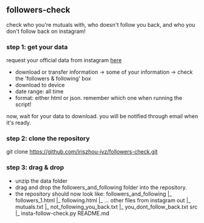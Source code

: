 ## followers-check
check who you're mutuals with, who doesn't follow you back, and who you don't follow back on instagram!

### step 1: get your data
request your official data from instagram [here](https://www.instagram.com/download/request/)
- download or transfer information -> some of your information -> check the 'followers & following' box
- download to device
- date range: all time
- format: either html or json. remember which one when running the script!

now, wait for your data to download. you will be notified through email when it's ready.

### step 2: clone the repository
git clone https://github.com/iriszhou-iyz/followers-check.git

### step 3: drag & drop
- unzip the data folder
- drag and drop the followers_and_following folder into the repository.
- the repository should now look like: 
  followers_and_following 
  |_ followers_1.html 
  |_ following.html 
  |_ ... other files from instagram 
  out 
  |_ mutuals.txt 
  |_ not_following_you_back.txt 
  |_ you_dont_follow_back.txt 
  src 
  |_ insta-follow-check.py 
  README.md 
